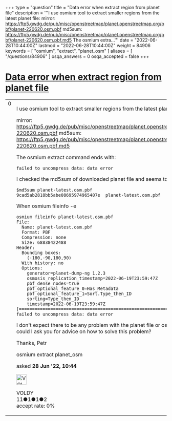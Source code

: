 +++
type = "question"
title = "Data error when extract region from planet file"
description = '''I use osmium tool to extract smaller regions from the latest planet file: mirror: https://ftp5.gwdg.de/pub/misc/openstreetmap/planet.openstreetmap.org/pbf/planet-220620.osm.pbf md5sum: https://ftp5.gwdg.de/pub/misc/openstreetmap/planet.openstreetmap.org/pbf/planet-220620.osm.pbf.md5 The osmium extra...'''
date = "2022-06-28T10:44:00Z"
lastmod = "2022-06-28T10:44:00Z"
weight = 84906
keywords = [ "osmium", "extract", "planet_osm" ]
aliases = [ "/questions/84906" ]
osqa_answers = 0
osqa_accepted = false
+++

<div class="headNormal">

# [Data error when extract region from planet file](/questions/84906/data-error-when-extract-region-from-planet-file)

</div>

<div id="main-body">

<div id="askform">

<table id="question-table" style="width:100%;">
<colgroup>
<col style="width: 50%" />
<col style="width: 50%" />
</colgroup>
<tbody>
<tr>
<td style="width: 30px; vertical-align: top"><div class="vote-buttons">
<span id="post-84906-upvote" class="ajax-command post-vote up" rel="nofollow" title="I like this post (click again to cancel)"> </span>
<div id="post-84906-score" class="post-score" title="current number of votes">
0
</div>
<span id="post-84906-downvote" class="ajax-command post-vote down" rel="nofollow" title="I dont like this post (click again to cancel)"> </span> <span id="favorite-mark" class="ajax-command favorite-mark" rel="nofollow" title="mark/unmark this question as favorite (click again to cancel)"> </span>
<div id="favorite-count" class="favorite-count">
&#10;</div>
</div></td>
<td><div id="item-right">
<div class="question-body">
<p>I use osmium tool to extract smaller regions from the latest planet file:</p>
<p>mirror: <a href="https://ftp5.gwdg.de/pub/misc/openstreetmap/planet.openstreetmap.org/pbf/planet-220620.osm.pbf">https://ftp5.gwdg.de/pub/misc/openstreetmap/planet.openstreetmap.org/pbf/planet-220620.osm.pbf</a> md5sum: <a href="https://ftp5.gwdg.de/pub/misc/openstreetmap/planet.openstreetmap.org/pbf/planet-220620.osm.pbf.md5">https://ftp5.gwdg.de/pub/misc/openstreetmap/planet.openstreetmap.org/pbf/planet-220620.osm.pbf.md5</a></p>
<p>The osmium extract command ends with:</p>
<pre><code>failed to uncompress data: data error</code></pre>
<p>I checked the md5sum of downloaded planet file and seems to be correct:</p>
<pre><code>$md5sum planet-latest.osm.pbf
9cad5ab2818bb5abe08695974965407e  planet-latest.osm.pbf</code></pre>
<p>When osmium fileinfo -e</p>
<pre><code>osmium fileinfo planet-latest.osm.pbf
File:
  Name: planet-latest.osm.pbf
  Format: PBF
  Compression: none
  Size: 68838422488
Header:
  Bounding boxes:
    (-180,-90,180,90)
  With history: no
  Options:
    generator=planet-dump-ng 1.2.3
    osmosis_replication_timestamp=2022-06-19T23:59:47Z
    pbf_dense_nodes=true
    pbf_optional_feature_0=Has_Metadata
    pbf_optional_feature_1=Sort.Type_then_ID
    sorting=Type_then_ID
    timestamp=2022-06-19T23:59:47Z
[======================================================================] 100%
failed to uncompress data: data error</code></pre>
<p>I don't expect there to be any problem with the planet file or osmium-tool. However, could I ask you for advice on how to solve this problem?</p>
<p>Thanks, Petr</p>
</div>
<div id="question-tags" class="tags-container tags">
<span class="post-tag tag-link-osmium" rel="tag" title="see questions tagged &#39;osmium&#39;">osmium</span> <span class="post-tag tag-link-extract" rel="tag" title="see questions tagged &#39;extract&#39;">extract</span> <span class="post-tag tag-link-planet_osm" rel="tag" title="see questions tagged &#39;planet_osm&#39;">planet_osm</span>
</div>
<div id="question-controls" class="post-controls">
&#10;</div>
<div class="post-update-info-container">
<div class="post-update-info post-update-info-user">
<p>asked <strong>28 Jun '22, 10:44</strong></p>
<img src="https://secure.gravatar.com/avatar/de468b49f909fd6238f169c4c8a225d2?s=32&amp;d=identicon&amp;r=g" class="gravatar" width="32" height="32" alt="VOLDY&#39;s gravatar image" />
<p><span>VOLDY</span><br />
<span class="score" title="11 reputation points">11</span><span title="1 badges"><span class="badge1">●</span><span class="badgecount">1</span></span><span title="1 badges"><span class="silver">●</span><span class="badgecount">1</span></span><span title="2 badges"><span class="bronze">●</span><span class="badgecount">2</span></span><br />
<span class="accept_rate" title="Rate of the user&#39;s accepted answers">accept rate:</span> <span title="VOLDY has no accepted answers">0%</span></p>
</div>
</div>
<div id="comments-container-84906" class="comments-container">
&#10;</div>
<div id="comment-tools-84906" class="comment-tools">
&#10;</div>
<div class="clear">
&#10;</div>
<div id="comment-84906-form-container" class="comment-form-container">
&#10;</div>
<div class="clear">
&#10;</div>
</div></td>
</tr>
</tbody>
</table>

</div>

</div>


